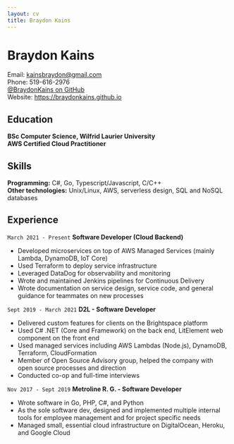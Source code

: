 ```yaml
---
layout: cv
title: Braydon Kains
---
```

# Braydon Kains

Email: kainsbraydon@gmail.com  
Phone: 519-616-2976  
[@BraydonKains on GitHub](https://www.github.com/BraydonKains)  
Website: https://braydonkains.github.io

Education
---------
**BSc Computer Science, Wilfrid Laurier University**  
**AWS Certified Cloud Practitioner**  

Skills
------
**Programming:** C#, Go, Typescript/Javascript, C/C++  
**Other technologies:** Unix/Linux, AWS, serverless design, SQL and NoSQL databases  

Experience
---------
`March 2021 - Present`
**Software Developer (Cloud Backend)**
- Developed microservices on top of AWS Managed Services (mainly Lambda, DynamoDB, IoT Core)
- Used Terraform to deploy service infrastructure
- Leveraged DataDog for observability and monitoring 
- Wrote and maintained Jenkins pipelines for Continuous Delivery
- Wrote documentation on service design, service code, and general guidance for teammates on new processes

`Sept 2019 - March 2021`
**D2L - Software Developer**
- Delivered custom features for clients on the Brightspace platform
- Used C# .NET (Core and Framework) on the back end, LitElement web component on the front end
- Used managed services including AWS Lambdas (Node.js), DynamoDB, Terraform, CloudFormation
- Member of Open Source Advisory group, helped the company with open source processes and direction
- Conducted co-op and full-time interviews

`Nov 2017 - Sept 2019`
**Metroline R. G. - Software Developer**
- Wrote software in Go, PHP, C#, and Python
- As the sole software dev, designed and implemented multiple internal tools for employee management and for project specific needs
- Managed small, essential cloud infrastructure on DigitalOcean, Heroku, and Google Cloud
